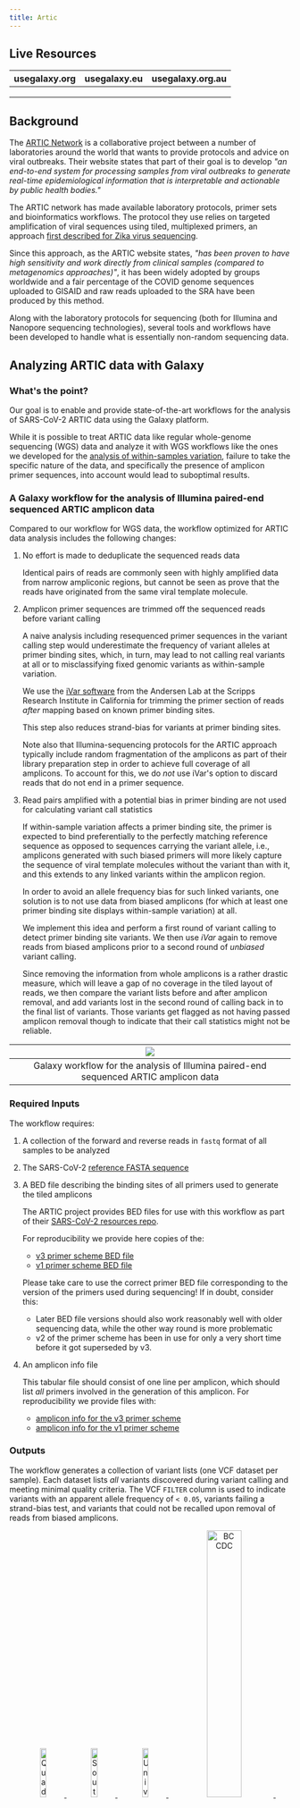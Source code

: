 ```yaml
---
title: Artic
---
```


## Live Resources

| usegalaxy.org | usegalaxy.eu | usegalaxy.org.au |
|:-------------:|:-----------:|:----------------:|
| | <FlatShield label="data" message="view" href="https://usegalaxy.eu/library/list#folders/F2a32545de855d335" alt="Raw data" /> | |
| <FlatSheild label="workflow" message="run" href="https://usegalaxy.org/u/aun1/w/covid-19-variation-analysis-on-artic-pe-data-1" alt="Galaxy workflow" />| <FlatShield label="workflow" message="run" href="https://usegalaxy.eu/u/wolfgang-maier/w/covid19-variation-analysis-on-artic-pe-data" alt="Galaxy workflow" /> | <FlatShield label="workflow" message="run" href="https://usegalaxy.org.au/u/simongladman/w/covid-19-variation-analysis-on-artic-pe-data" alt="Galaxy workflow" />  |
| | <FlatShield label="history" message="view" href="https://usegalaxy.eu/u/wolfgang-maier/h/artic-example-analysis" alt="Galaxy history" /> | |

## Background

The [ARTIC Network](https://artic.network) is a collaborative project between a number of laboratories around the world that wants to provide protocols and advice on viral outbreaks. Their website states that part of their goal is to develop *"an end-to-end system for processing samples from viral outbreaks to generate real-time epidemiological information that is interpretable and actionable by public health bodies."*

The ARTIC network has made available laboratory protocols, primer sets and bioinformatics workflows. The protocol they use relies on targeted amplification of viral sequences using tiled, multiplexed primers, an approach [first described for Zika virus sequencing](https://www.nature.com/articles/nprot.2017.066).

Since this approach, as the ARTIC website states, *"has been proven to have high sensitivity and work directly from clinical samples (compared to metagenomics approaches)"*, it has been widely adopted by groups worldwide and a fair percentage of the COVID genome sequences uploaded to GISAID and raw reads uploaded to the SRA have been produced by this method.

Along with the laboratory protocols for sequencing (both for Illumina and Nanopore sequencing technologies), several tools and workflows have been developed to handle what is essentially non-random sequencing data.

## Analyzing ARTIC data with Galaxy

### What's the point?

Our goal is to enable and provide state-of-the-art workflows for the analysis of SARS-CoV-2 ARTIC data using the Galaxy platform.

While it is possible to treat ARTIC data like regular whole-genome sequencing (WGS) data and analyze it with WGS workflows like the ones we developed for the [analysis of within-samples variation](../genomics/4-Variation/), failure to take the specific nature of the data, and specifically the presence of amplicon primer sequences, into account would lead to suboptimal results.

### A Galaxy workflow for the analysis of Illumina paired-end sequenced ARTIC amplicon data

Compared to our workflow for WGS data, the workflow optimized for ARTIC data analysis includes the following changes:

1. No effort is made to deduplicate the sequenced reads data

   Identical pairs of reads are commonly seen with highly amplified data from narrow ampliconic regions, but cannot be seen as prove that the reads have originated from the same viral template molecule.

2. Amplicon primer sequences are trimmed off the sequenced reads before variant calling

   A naive analysis including resequenced primer sequences in the variant calling step would underestimate the frequency of variant alleles at primer binding sites, which, in turn, may lead to not calling real variants at all or to misclassifying fixed genomic variants as within-sample variation.

   We use the [iVar software](https://andersen-lab.github.io/ivar/html/) from the Andersen Lab at the
Scripps Research Institute in California for trimming the primer section of reads *after* mapping based on known primer binding sites.

   This step also reduces strand-bias for variants at primer binding sites.

   Note also that Illumina-sequencing protocols for the ARTIC approach typically include random fragmentation of the amplicons as part of their library preparation step in order to achieve full coverage of all amplicons.
   To account for this, we do *not* use iVar's option to discard reads that do not end in a primer sequence.

3. Read pairs amplified with a potential bias in primer binding are not used for calculating variant call statistics

   If within-sample variation affects a primer binding site, the primer is expected to bind preferentially to the perfectly matching reference sequence as opposed to sequences carrying the variant allele, i.e., amplicons generated with such biased primers will more likely capture the sequence of viral template molecules without the variant than with it, and this extends to any linked variants within the amplicon region.

   In order to avoid an allele frequency bias for such linked variants, one solution is to not use data from biased
   amplicons (for which at least one primer binding site displays within-sample variation) at all.

   We implement this idea and perform a first round of variant calling to detect primer binding site variants. We then use *iVar* again to remove reads from biased amplicons prior to a second round of *unbiased* variant calling.

   Since removing the information from whole amplicons is a rather drastic measure, which will leave a gap of no coverage in the tiled layout of reads, we then compare the variant lists before and after amplicon removal, and add variants lost in the second round of calling back in to the final list of variants. Those variants get flagged as not having passed amplicon removal though to indicate that their call statistics might not be reliable.

| ![](./img/wf.png) |
|:------------------:|
| Galaxy workflow for the analysis of Illumina paired-end sequenced ARTIC amplicon data |

### Required Inputs

The workflow requires:

1. A collection of the forward and reverse reads in `fastq` format of all samples to be analyzed

2. The SARS-CoV-2 [reference FASTA sequence](https://www.ncbi.nlm.nih.gov/nuccore/NC_045512.2?report=fasta)

3. A BED file describing the binding sites of all primers used to generate the tiled amplicons

   The ARTIC project provides BED files for use with this workflow as part of their [SARS-CoV-2 resources repo](https://github.com/artic-network/artic-ncov2019/tree/master/primer_schemes/nCoV-2019).
   
   For reproducibility we provide here copies of the:
   
   - [v3 primer scheme BED file](nCoV-2019_v3.bed)
   - [v1 primer scheme BED file](nCoV-2019_v1.bed)

   Please take care to use the correct primer BED file corresponding to the version of the primers used during sequencing! If in doubt, consider this:
   
   - Later BED file versions should also work reasonably well with older sequencing data, while the other way round is more problematic
   - v2 of the primer scheme has been in use for only a very short time before it got superseded by v3.

4. An amplicon info file

   This tabular file should consist of one line per amplicon, which should list *all* primers involved in the generation of this amplicon. For reproducibility we provide files with:
   
   - [amplicon info for the v3 primer scheme](ARTIC_SARS_CoV-2_amplicon_info_v3.tsv)
   - [amplicon info for the v1 primer scheme](ARTIC_SARS_CoV-2_amplicon_info_v1.tsv)

### Outputs

The workflow generates a collection of variant lists (one VCF dataset per sample).
Each dataset lists *all* variants discovered during variant calling and meeting minimal quality criteria.
The VCF `FILTER` column is used to indicate variants with an apparent allele frequency of `< 0.05`, variants failing a strand-bias test, and variants that could not be recalled upon removal of reads from biased amplicons.


<p align="center">
    <a href="https://quadram.ac.uk">         <img src="img/quadram-logo.png" width="15%" alt="Quadram Institute" /> </a> &nbsp;&nbsp;
    <a href="https://www.sanbi.ac.za">       <img src="img/sanbi-logo.png" width="15%" alt="South African National Bioinformatics Institute (SANBI, UWC)" /> </a> &nbsp;&nbsp;
    <a href="https://www.unimelb.edu.au">    <img src="img/uni-melbourne-logo.png" width="15%" alt="University of Melbourne" /> </a> &nbsp;&nbsp;
    <a href="https://bccdc.ca">              <img src="img/bc-cdc-logo.png" width="35%" alt="BC CDC" /> </a> &nbsp;
</p>

## BioConda

Tools used in this analysis are also available from BioConda:

| Name | Link |
|------|----------------|
| `multiqc` | [![Anaconda-Server Badge](https://anaconda.org/bioconda/multiqc/badges/version.svg)](https://anaconda.org/bioconda/multiqc) |
| `qualimap` | [![Anaconda-Server Badge](https://anaconda.org/bioconda/qualimap/badges/version.svg)](https://anaconda.org/bioconda/qualimap) |
| `fastp` | [![Anaconda-Server Badge](https://anaconda.org/bioconda/fastp/badges/version.svg)](https://anaconda.org/bioconda/fastp) |
| `bwa` | [![Anaconda-Server Badge](https://anaconda.org/bioconda/bwa/badges/version.svg)](https://anaconda.org/bioconda/bwa) |
| `samtools` | [![Anaconda-Server Badge](https://anaconda.org/bioconda/samtools/badges/version.svg)](https://anaconda.org/bioconda/samtools) |
| `ivar` | [![Anaconda-Server Badge](https://anaconda.org/bioconda/ivar/badges/version.svg)](https://anaconda.org/bioconda/ivar) |
| `lofreq` | [![Anaconda-Server Badge](https://anaconda.org/bioconda/lofreq/badges/version.svg)](https://anaconda.org/bioconda/lofreq) |
| `vcflib` | [![Anaconda-Server Badge](https://anaconda.org/bioconda/vcflib/badges/version.svg)](https://anaconda.org/bioconda/vcflib) |
| `snpeff` | [![Anaconda-Server Badge](https://anaconda.org/bioconda/snpeff/badges/version.svg)](https://anaconda.org/bioconda/snpeff) |

## Reference

Nathan D Grubaugh, Karthik Gangavarapu, Joshua Quick, Nathaniel L Matteson, Jaqueline Goes De Jesus, Bradley J Main, Amanda L Tan, Lauren M Paul, Doug E Brackney,
Saran Grewal, Nikos Gurfield, Koen KA Van Rompay, Sharon Isern, Scott F Michael, Lark L Coffey, Nicholas J Loman, Kristian G Andersen,
[An amplicon-based sequencing framework for accurately measuring intrahost virus diversity using PrimalSeq and iVar](https://doi.org/10.1101/383513), Genome Biology 2019 20:8

